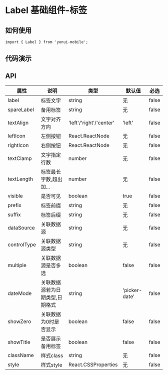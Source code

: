 # Label 基础组件-标签
## 如何使用

```
import { Label } from 'yonui-mobile';

```

## 代码演示


## API

属性 | 说明 | 类型 | 默认值 | 必选
----|-----|------|------|------
label | 标签文字 | string | 无 |false
spareLabel | 备用标签 | string | 无 | false
textAlign | 文字对齐方向 | 'left'/'right'/'center' | 'left' | false
leftIcon | 左侧按钮 | React.ReactNode | 无 | false
rightIcon | 右侧按钮 | React.ReactNode | 无 | false
textClamp | 文字指定行数 | number | 无 | false
textLength | 标签最长字数,超出加... | number | 无 | false
visible | 是否可见 | boolean | true | false
prefix | 标签前缀 | string | 无 | false
suffix | 标签后缀 | string | 无 | false
dataSource | 关联数据源 | string | 无 | false
controlType | 关联数据源类型 | string | 无 | false
multiple | 关联数据源是否多选 | boolean | false | false
dateMode | 关联数据源若为日期类型,日期格式 | string | 'picker-date' | false
showZero | 关联数据为0时是否显示 | boolean | false | false
showTitle | 是否展示备用标签 | boolean | false | false
className | 样式class | string | 无 | false
style | 样式style | React.CSSProperties | 无 | false
